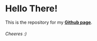 # Hello There!

This is the repository for my <b>[Github page](https://matteogiorgi.github.io/)</b>.
###### Cheeres :)
